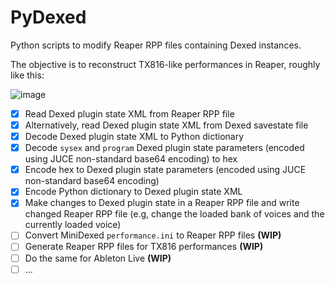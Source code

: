 # PyDexed

Python scripts to modify Reaper RPP files containing Dexed instances.

The objective is to reconstruct TX816-like performances in Reaper, roughly like this:

![image](https://github.com/probonopd/PyDexed/assets/2480569/6a0e9f08-3ca3-4015-a25a-5036727ea7b5)

- [x] Read Dexed plugin state XML from Reaper RPP file
- [x] Alternatively, read Dexed plugin state XML from Dexed savestate file
- [x] Decode Dexed plugin state XML to Python dictionary
- [x] Decode `sysex` and `program` Dexed plugin state parameters (encoded using JUCE non-standard base64 encoding) to hex
- [x] Encode hex to Dexed plugin state parameters (encoded using JUCE non-standard base64 encoding)
- [x] Encode Python dictionary to Dexed plugin state XML
- [x] Make changes to Dexed plugin state in a Reaper RPP file and write changed Reaper RPP file (e.g, change the loaded bank of voices and the currently loaded voice)
- [ ] Convert MiniDexed `performance.ini` to Reaper RPP files __(WIP)__
- [ ] Generate Reaper RPP files for TX816 performances __(WIP)__
- [ ] Do the same for Ableton Live __(WIP)__
- [ ] ...
